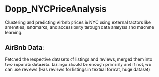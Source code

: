 # Dopp_NYCPriceAnalysis
Clustering and predicting Airbnb prices in NYC using external factors like amenities, landmarks, and accessibility through data analysis and machine learning.

## AirBnb Data:

Fetched the respective datasets of listings and reviews, merged them into two separate datasets. Listings should be enough primarily and if not, we can use reviews (Has reviews for listings in textual format, huge dataset)
